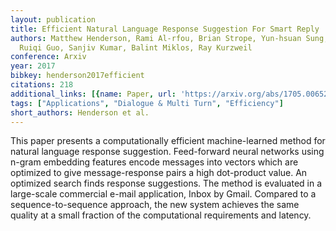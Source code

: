 ```yaml
---
layout: publication
title: Efficient Natural Language Response Suggestion For Smart Reply
authors: Matthew Henderson, Rami Al-rfou, Brian Strope, Yun-hsuan Sung, Laszlo Lukacs,
  Ruiqi Guo, Sanjiv Kumar, Balint Miklos, Ray Kurzweil
conference: Arxiv
year: 2017
bibkey: henderson2017efficient
citations: 218
additional_links: [{name: Paper, url: 'https://arxiv.org/abs/1705.00652'}]
tags: ["Applications", "Dialogue & Multi Turn", "Efficiency"]
short_authors: Henderson et al.
---
```

This paper presents a computationally efficient machine-learned method for
natural language response suggestion. Feed-forward neural networks using n-gram
embedding features encode messages into vectors which are optimized to give
message-response pairs a high dot-product value. An optimized search finds
response suggestions. The method is evaluated in a large-scale commercial
e-mail application, Inbox by Gmail. Compared to a sequence-to-sequence
approach, the new system achieves the same quality at a small fraction of the
computational requirements and latency.